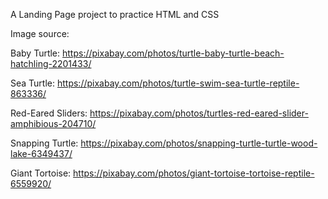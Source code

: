 A Landing Page project to practice HTML and CSS

Image source:

Baby Turtle:
https://pixabay.com/photos/turtle-baby-turtle-beach-hatchling-2201433/

Sea Turtle:
https://pixabay.com/photos/turtle-swim-sea-turtle-reptile-863336/

Red-Eared Sliders:
https://pixabay.com/photos/turtles-red-eared-slider-amphibious-204710/

Snapping Turtle:
https://pixabay.com/photos/snapping-turtle-turtle-wood-lake-6349437/

Giant Tortoise:
https://pixabay.com/photos/giant-tortoise-tortoise-reptile-6559920/